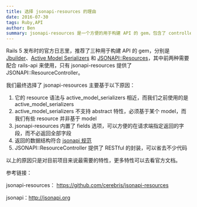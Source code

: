 ```yaml
---
title: 选择 jsonapi-resources 的理由
date: 2016-07-30
tags: Ruby,API
author: Ben
summary: jsonapi-resources 是一个方便的用于构建 API 的 gem，包含了 controller 和 resource。
---
```


Rails 5 发布时的官方日志里，推荐了三种用于构建 API 的 gem，分别是 [Jbuilder](https://github.com/rails/jbuilder)、[Active Model Serializers](https://github.com/rails-api/active_model_serializers) 和 [JSONAPI::Resources](https://github.com/cerebris/jsonapi-resources)，其中前两种需要配合 rails-api 来使用，只有 jsonapi-resources 提供了 JSONAPI::ResourceController。

我们最终选择了 jsonapi-resources 主要基于以下原因：

1. 它的 resource 语法与 active_model_serializers 相近，而我们之前使用的是 active_model_serializers
2. active_model_serializers 不支持 abstract 特性，必须基于某个 model，而我们有些 resource 并非基于 model
3. jsonapi-resources 内置了 fields 选项，可以方便的在请求端指定返回的字段，而不必返回全部字段
4. 返回的数据结构符合 [jsonapi 规范](http://jsonapi.org/)
5. JSONAPI::ResourceController 提供了 RESTful 的封装，可以省去不少代码

以上的原因只是对目前项目来说最需要的特性，更多特性可以去看官方文档。

参考链接：

jsonapi-resources： https://github.com/cerebris/jsonapi-resources

jsonapi：http://jsonapi.org

